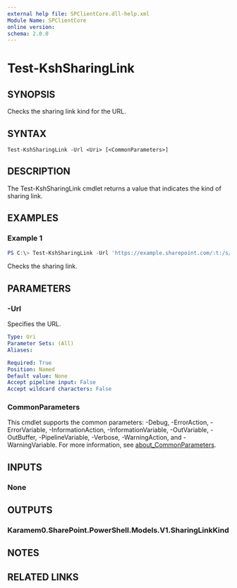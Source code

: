 ```yaml
---
external help file: SPClientCore.dll-help.xml
Module Name: SPClientCore
online version:
schema: 2.0.0
---
```


# Test-KshSharingLink

## SYNOPSIS
Checks the sharing link kind for the URL.

## SYNTAX

```
Test-KshSharingLink -Url <Uri> [<CommonParameters>]
```

## DESCRIPTION
The Test-KshSharingLink cmdlet returns a value that indicates the kind of sharing link.

## EXAMPLES

### Example 1
```powershell
PS C:\> Test-KshSharingLink -Url 'https://example.sharepoint.com/:t:/s/sites/hub/EVBeuV4c9jlDgXhzIYX9kaQBOAEhx90hSL_n0A-yQcGZyA'
```

Checks the sharing link.

## PARAMETERS

### -Url
Specifies the URL.

```yaml
Type: Uri
Parameter Sets: (All)
Aliases:

Required: True
Position: Named
Default value: None
Accept pipeline input: False
Accept wildcard characters: False
```

### CommonParameters
This cmdlet supports the common parameters: -Debug, -ErrorAction, -ErrorVariable, -InformationAction, -InformationVariable, -OutVariable, -OutBuffer, -PipelineVariable, -Verbose, -WarningAction, and -WarningVariable. For more information, see [about_CommonParameters](http://go.microsoft.com/fwlink/?LinkID=113216).

## INPUTS

### None

## OUTPUTS

### Karamem0.SharePoint.PowerShell.Models.V1.SharingLinkKind

## NOTES

## RELATED LINKS
